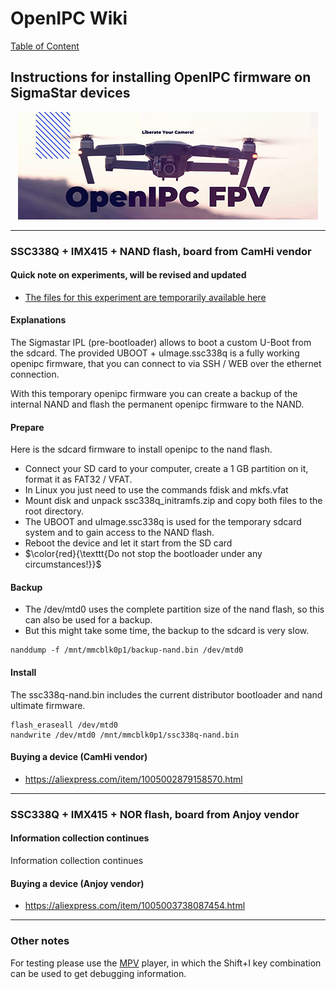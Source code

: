 # OpenIPC Wiki
[Table of Content](../README.md)

Instructions for installing OpenIPC firmware on SigmaStar devices
---

<p align="center">
  <img src="https://github.com/OpenIPC/wiki/blob/master/images/fpv-logo.jpg?raw=true" alt="Logo"/>
</p>

---

### SSC338Q + IMX415 + NAND flash, board from CamHi vendor
#### Quick note on experiments, will be revised and updated
* [The files for this experiment are temporarily available here](https://github.com/OpenIPC/sandbox-fpv/tree/master/sigmastar)

#### Explanations
The Sigmastar IPL (pre-bootloader) allows to boot a custom U-Boot from the sdcard.
The provided UBOOT + uImage.ssc338q is a fully working openipc firmware, that you can connect to via SSH / WEB over the ethernet connection.

With this temporary openipc firmware you can create a backup of the internal NAND and flash the permanent openipc firmware to the NAND.

#### Prepare
Here is the sdcard firmware to install openipc to the nand flash.

- Connect your SD card to your computer, create a 1 GB partition on it, format it as FAT32 / VFAT.
- In Linux you just need to use the commands fdisk and mkfs.vfat
- Mount disk and unpack ssc338q_initramfs.zip and copy both files to the root directory.
- The UBOOT and uImage.ssc338q is used for the temporary sdcard system and to gain access to the NAND flash.
- Reboot the device and let it start from the SD card
- $\color{red}{\texttt{Do not stop the bootloader under any circumstances!}}$

#### Backup 
- The /dev/mtd0 uses the complete partition size of the nand flash, so this can also be used for a backup.
- But this might take some time, the backup to the sdcard is very slow.
```
nanddump -f /mnt/mmcblk0p1/backup-nand.bin /dev/mtd0
```

#### Install
The ssc338q-nand.bin includes the current distributor bootloader and nand ultimate firmware.
```
flash_eraseall /dev/mtd0
nandwrite /dev/mtd0 /mnt/mmcblk0p1/ssc338q-nand.bin
```

#### Buying a device (CamHi vendor)
- https://aliexpress.com/item/1005002879158570.html

---

### SSC338Q + IMX415 + NOR flash, board from Anjoy vendor
#### Information collection continues
Information collection continues

#### Buying a device (Anjoy vendor)
- https://aliexpress.com/item/1005003738087454.html

---

### Other notes
For testing please use the [MPV](https://mpv.io/) player, in which the Shift+I key combination can be used to get debugging information.
